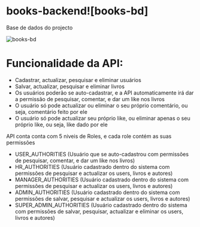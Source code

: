 # books-backend![books-bd]

Base de dados do projecto

![books-bd](https://user-images.githubusercontent.com/54272612/155925202-a2e2db62-cd82-49f0-9470-28426dd5dae4.PNG)

# Funcionalidade da API:
- Cadastrar, actualizar, pesquisar e eliminar usuários
- Salvar, actualizar, pesquisar e eliminar livros
- Os usuários poderão se auto-cadastrar, e a API automaticamente irá dar a permissão de pesquisar, comentar, e dar um like nos livros
- O usuário só pode actualizar ou eliminar o seu próprio comentário, ou seja, comentário feito por ele
- O usuário só pode actualizar seu próprio like, ou eliminar apenas o seu próprio like, ou seja, like dado por ele

API conta conta com 5 niveis de Roles, e cada role contém as suas permissões
- USER_AUTHORITIES (Usuário que se auto-cadastrou com permissões de pesquisar, comentar, e dar um like nos livros)
- HR_AUTHORITIES (Usuário cadastrado dentro do sistema com permissões de pesquisar e actualizar os users, livros e autores)
- MANAGER_AUTHORITIES (Usuário cadastrado dentro do sistema com permissões de pesquisar e actualizar os users, livros e autores)
- ADMIN_AUTHORITIES (Usuário cadastrado dentro do sistema com permissões de salvar, pesquisar e actualizar os users, livros e autores)
- SUPER_ADMIN_AUTHORITIES (Usuário cadastrado dentro do sistema com permissões de salvar, pesquisar, actualizar e eliminar os users, livros e autores)
